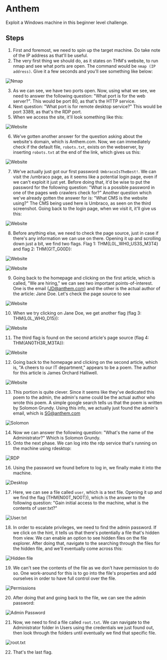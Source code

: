 # Anthem
Exploit a Windows machine in this beginner level challenge.

## Steps
1. First and foremost, we need to spin up the target machine. Do take note of the IP address as that'll be useful.
2. The very first thing we should do, as it states on THM's website, to run nmap and see what ports are open. The command would be `nmap (IP address)`. Give it a few seconds and you'll see something like below:

![Nmap](./images/anthem1.png "Nmap Result") <br>

3. As we can see, we have two ports open. Now, using what we see, we need to answer the following question: "What port is for the web server?". This would be port 80, as that's the HTTP service.
4. Next question: "What port is for remote desktop service?" This would be port 3389, as that's the RDP port.
5. When we access the site, it'll look something like this:

![Website](./images/anthem2.png "Anthem Website") <br>

6. We've gotten another answer for the question asking about the website's domain, which is Anthem.com. Now, we can immediately check if the default file, `robots.txt`, exists on the webserver, by inserting `robots.txt` at the end of the link, which gives us this:

![Website](./images/anthem3.png "robots.txt")

7. We've actually just got our first password: `UmbracoIsTheBest!`. We can visit the /umbraco page, as it seems like a potential login page, even if we can't exploit it just yet. Before doing that, it'd be wise to put the password for the following question: "What is a possible password in one of the pages web crawlers check for?" Another question which we've already gotten the answer for is: "What CMS is the website using?" The CMS being used here is Umbraco, as seen on the third screenshot. Going back to the login page, when we visit it, it'll give us this:

![Website](./images/anthem4.png)

8. Before anything else, we need to check the page source, just in case if there's any information we can use on there. Opening it up and scrolling down just a bit, we find two flags. Flag 1: THM{L0L_WH0_US3S_M3T4} and flag 2: THM{G!T_G00D}:

![Website](./images/anthem9.png)

![Website](./images/anthem5.png)

9. Going back to the homepage and clicking on the first article, which is called, "We are hiring," we can see two important points-of-interest. One is the email (JD@anthem.com) and the other is the actual author of the article: Jane Doe. Let's check the page source to see 

![Website](./images/anthem6.png)

10. When we try clicking on Jane Doe, we get another flag (flag 3: THM{L0L_WH0_D15}):

![Website](./images/anthem7.png)

11. The third flag is found on the second article's page source (flag 4: THM{AN0TH3R_M3TA}):

![Website](./images/anthem11.png)

12. Going back to the homepage and clicking on the second article, which is, "A cheers to our IT department," appears to be a poem. The author for this article is James Orchard Halliwell.

![Website](./images/anthem8.png)

13. This portion is quite clever. Since it seems like they've dedicated this poem to the admin, the admin's name could be the actual author who wrote this poem. A simple google search tells us that the poem is written by Solomon Grundy. Using this info, we actually just found the admin's email, which is SG@anthem.com

![Solomon](./images/anthem10.png)

14. Now we can answer the following question: "What's the name of the Administrator?" Which is Solomon Grundy.
15. Onto the next phase. We can log into the rdp service that's running on the machine using rdesktop:

![RDP](./images/anthem12.png)

16. Using the password we found before to log in, we finally make it into the machine.

![Desktop](./images/anthem13.png)

17. Here, we can see a file called `user`, which is a text file. Opening it up and we find the flag (THM{N00T_NO0T}), which is the answer to the following question: "Gain initial access to the machine, what is the contents of user.txt?"

![User.txt](./images/anthem14.png)

18. In order to escalate privileges, we need to find the admin password. If we click on the hint, it tells us that there's potentially a file that's hidden from view. We can enable an option to see hidden files on the file explorer. After doing that, navigate to the searching through the files for the hidden file, and we'll eventually come across this:

![Hidden file](./images/anthem15.png)

19. We can't see the contents of the file as we don't have permission to do so. One work-around for this is to go into the file's properties and add ourselves in order to have full control over the file.

![Permissions](./images/anthem16.png)

20. After doing that and going back to the file, we can see the admin password:

![Admin Password](./images/anthem17.png)

21. Now, we need to find a file called `root.txt`. We can navigate to the Administrator folder in Users using the credentials we just found out, then look through the folders until eventually we find that specific file.

![root.txt](./images/anthem18.png)

22. That's the last flag. 
